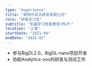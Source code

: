 ```yaml
---
type: "experience"
title: "英特尔亚太研发有限公司"
role: "研发实习生"
subtitle: "机器学习性能表现(MLP)"
location: "上海"
startDate: "2021-06"
endDate: "2022-02"
---
```

- 参与BigDL2.0，BigDL-nano项目开发
- 协助Analytics-zoo的研发与测试工作